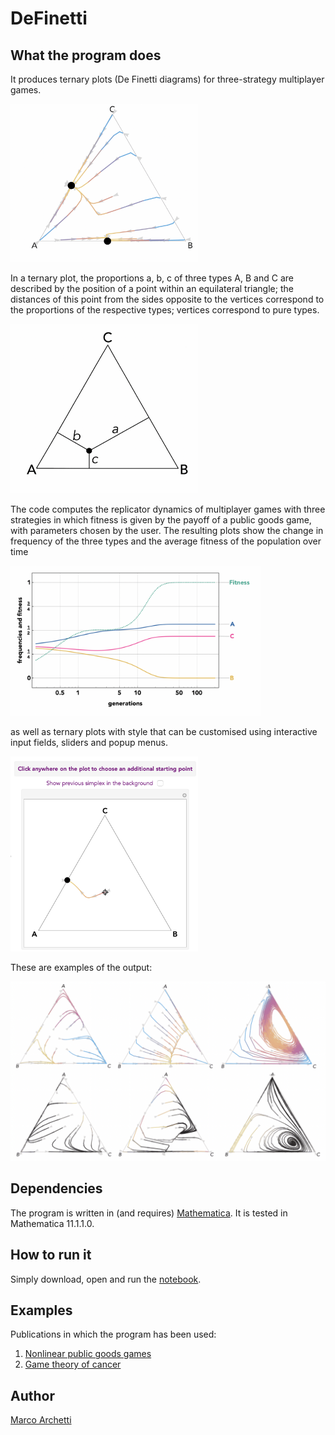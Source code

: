 # DeFinetti #

## What the program does ##

It produces ternary plots (De Finetti diagrams) for three-strategy multiplayer games.

<img src="Figures/1.png" width="300" />

In a ternary plot, the proportions a, b, c of three types A, B and C are described by the position of a point within an equilateral triangle; the distances of this point from the sides opposite to the vertices correspond to the proportions of the respective types; vertices correspond to pure types. 

<img src="Figures/2.png" width="300" />

The code computes the replicator dynamics of multiplayer games with three strategies in which fitness is given by the payoff of a public goods game, with parameters chosen by the user. The resulting plots show the change in frequency of the three types and the average fitness of the population over time

<img src="Figures/3.png" width="400" />

as well as ternary plots with style that can be customised using interactive input fields, sliders and popup menus. 

<img src="Figures/5.png" width="300" />

These are examples of the output:

<img src="Figures/4.png" width="600" />

## Dependencies ##

The program is written in (and requires) [Mathematica](http://www.wolfram.com/mathematica/). It is tested in Mathematica 11.1.1.0.

## How to run it ##

Simply download, open and run the [notebook](DeFinetti.nb). 

## Examples ##

Publications in which the program has been used:
1. [Nonlinear public goods games](https://archive.uea.ac.uk/~zzq12vpu/papers/GAMES_2018_Bernstein.pdf)
2. [Game theory of cancer](https://archive.uea.ac.uk/~zzq12vpu/papers/GAMES_2018_MM.pdf)

## Author ##

[Marco Archetti](https://bio.psu.edu/directory/mua972)
